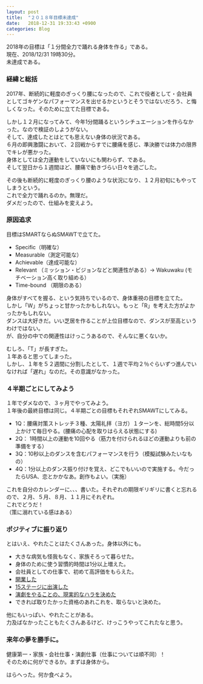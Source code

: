 ```yaml
---
layout: post
title:  "２０１８年目標未達成"
date:   2018-12-31 19:33:43 +0900
categories: Blog
---
```


2018年の目標は「１分間全力で踊れる身体を作る」である。  
現在、2018/12/31 19時30分。  
未達成である。

### 経緯と総括

2017年、断続的に軽度のぎっくり腰になったので、これで役者として・会社員としてゴキゲンなパフォーマンスを出せるかというとそうではないだろう、と悔しくなった。そのために立てた目標である。

しかし１２月になってみて、今年1分間踊るというシチュエーションを作らなかった。なので検証のしようがない。  
そして、達成したとはとても思えない身体の状況である。  
６月の即興激闘において、２回戦からすでに腰痛を感じ、準決勝では体力の限界でキレが悪かった。  
身体としては全力運動をしていないにも関わらず、である。  
そして翌日から１週間ほど、腰痛で動きづらい日々を過ごした。

その後も断続的に軽度のぎっくり腰のような状況になり、１２月初旬にもやってしまうという。  
これで全力で踊れるのか。無理だ。  
ダメだったので、仕組みを変えよう。

### 原因追求

目標はSMARTならぬSMAWTで立てた。

* Specific（明確な）
* Measurable（測定可能な）
* Achievable（達成可能な）
* Relevant （ミッション・ビジョンなどと関連性がある）→ Wakuwaku (モチベーション高く取り組める）
* Time-bound （期限のある）

身体がすべてを握る、という気持ちでいるので、身体重視の目標を立てた。  
しかし「W」がちょっと甘かったかもしれない。もっと「R」を考えた方がよかったかもしれない。  
ダンスは大好きだ。いい芝居を作ることが上位目標なので、ダンスが至高というわけではない。  
が、自分の中での関連性はけっこうあるので、そんなに悪くないか。

むしろ、「T」が長すぎた。  
１年あると思ってしまった。  
しかし、１年を５２週間に分割したとして、１週で平均２％ぐらいずつ進んでいなければ「遅れ」なのだ。その意識がなかった。

### ４半期ごとにしてみよう

１年でダメなので、３ヶ月でやってみよう。  
１年後の最終目標は同じ。４半期ごとの目標もそれぞれSMAWTにしてみる。

* 1Q：腰痛対策ストレッチ３種、太陽礼拝（ヨガ）１ターンを、総時間5分以上かけて毎日やる。(腰痛の心配を取りはらえる状態にする)
* 2Q： 1時間以上の運動を10回やる（筋力を付けられるほどの運動よりも前の準備をする）
* 3Q：10秒以上のダンスを含むパフォーマンスを行う（模擬試験みたいなもの）
* 4Q：1分以上のダンス振り付けを覚え、どこでもいいので実施する。今だったらUSA、恋とかかなあ。創作もよい。（実施）

これを自分のカレンダーに、、、書いた。それぞれの期限ギリギリに書くと忘れるので、２月、５月、８月、１１月にそれぞれ。  
これでどうだ！  
（策に溺れている感はある）

### ポジティブに振り返り

とはいえ、やれたことはたくさんあった。身体以外にも。

* 大きな病気も怪我もなく、家族そろって暮らせた。
* 身体のために使う習慣的時間は1分以上増えた。
* 会社員としての仕事で、初めて高評価をもらえた。
* [開業した](https://naoshigenakanoyaze.github.io/docs/business/)　
* [15ステージに出演した](https://naoshigenakanoyaze.github.io/docs/history/)　
* [演劇をやることの、現実的なハラを決めた](https://naoshigenakanoyaze.github.io/blog/2018/12/16/CRfactoryFinalPresentation/)
* できれば取りたかった資格のあれこれを、取らないと決めた。

他にもいっぱい、やれたことがある。  
力及ばなかったこともたくさんあるけど、けっこうやってこれたなと思う。


### 来年の夢を勝手に。

健康第一・家族・会社仕事・演劇仕事（仕事については順不同）！  
そのために何ができるか。まずは身体から。

はらへった。何か食べよう。  
